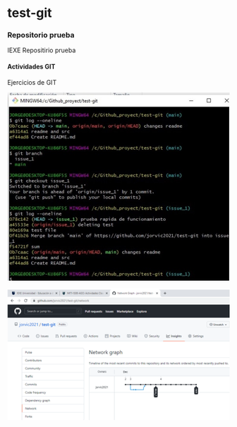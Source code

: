 # test-git
### Repositorio prueba

IEXE Repositirio prueba

#### Actividades GIT

Ejercicios de GIT

![Image text](https://github.com/jorvic2021/test-git/blob/main/capturaok_log_git.png?raw=true)

![Image text](https://github.com/jorvic2021/test-git/blob/main/capturaok_network.png?raw=true)
